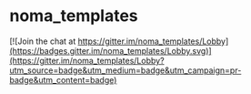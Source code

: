 # noma_templates

[![Join the chat at https://gitter.im/noma_templates/Lobby](https://badges.gitter.im/noma_templates/Lobby.svg)](https://gitter.im/noma_templates/Lobby?utm_source=badge&utm_medium=badge&utm_campaign=pr-badge&utm_content=badge)
